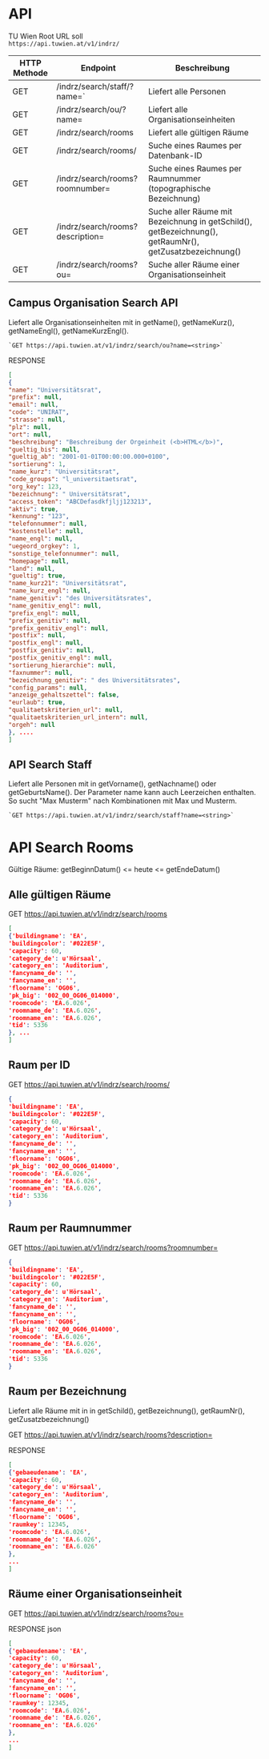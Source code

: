 # API
TU Wien Root URL soll  
`https://api.tuwien.at/v1/indrz/`

| HTTP Methode | Endpoint| Beschreibung |
| ------ | ------ |------ |
|GET | /indrz/search/staff/?name=<string>`| Liefert alle Personen |
|GET | /indrz/search/ou/?name=<string>| Liefert alle Organisationseinheiten |
|GET | /indrz/search/rooms | Liefert alle gültigen Räume |
|GET | /indrz/search/rooms/<id> | Suche eines Raumes per Datenbank-ID |
|GET | /indrz/search/rooms?roomnumber=<string> | Suche eines Raumes per Raumnummer (topographische Bezeichnung)|
|GET | /indrz/search/rooms?description=<string> | Suche aller Räume mit Bezeichnung in getSchild(), getBezeichnung(), getRaumNr(), getZusatzbezeichnung() |
|GET | /indrz/search/rooms?ou=<string> | Suche aller Räume einer Organisationseinheit |




## Campus Organisation Search API
Liefert alle Organisationseinheiten mit <string> in getName(), getNameKurz(), getNameEngl(), getNameKurzEngl().


    `GET https://api.tuwien.at/v1/indrz/search/ou?name=<string>`


RESPONSE


```json
[
{
"name": "Universitätsrat",
"prefix": null,
"email": null,
"code": "UNIRAT",
"strasse": null,
"plz": null,
"ort": null,
"beschreibung": "Beschreibung der Orgeinheit (<b>HTML</b>)",
"gueltig_bis": null,
"gueltig_ab": "2001-01-01T00:00:00.000+0100",
"sortierung": 1,
"name_kurz": "Universitätsrat",
"code_groups": "l_universitaetsrat",
"org_key": 123,
"bezeichnung": " Universitätsrat",
"access_token": "ABCDefasdkfjljj123213",
"aktiv": true,
"kennung": "123",
"telefonnummer": null,
"kostenstelle": null,
"name_engl": null,
"uegeord_orgkey": 1,
"sonstige_telefonnummer": null,
"homepage": null,
"land": null,
"gueltig": true,
"name_kurz21": "Universitätsrat",
"name_kurz_engl": null,
"name_genitiv": "des Universitätsrates",
"name_genitiv_engl": null,
"prefix_engl": null,
"prefix_genitiv": null,
"prefix_genitiv_engl": null,
"postfix": null,
"postfix_engl": null,
"postfix_genitiv": null,
"postfix_genitiv_engl": null,
"sortierung_hierarchie": null,
"faxnummer": null,
"bezeichnung_genitiv": " des Universitätsrates",
"config_params": null,
"anzeige_gehaltszettel": false,
"eurlaub": true,
"qualitaetskriterien_url": null,
"qualitaetskriterien_url_intern": null,
"orgeh": null
}, ....
]
```


## API Search Staff
Liefert alle Personen mit <string> in getVorname(), getNachname() oder getGeburtsName(). Der Parameter name kann auch Leerzeichen enthalten. So sucht "Max Musterm" nach Kombinationen mit Max und Musterm.

    `GET https://api.tuwien.at/v1/indrz/search/staff?name=<string>`


# API Search Rooms
Gültige Räume: getBeginnDatum() <= heute <= getEndeDatum()


## Alle gültigen Räume
GET https://api.tuwien.at/v1/indrz/search/rooms

```json
[
{'buildingname': 'EA',
'buildingcolor': '#022E5F',
'capacity': 60,
'category_de': u'Hörsaal',
'category_en': 'Auditorium',
'fancyname_de': '',
'fancyname_en': '',
'floorname': 'OG06',
'pk_big': '002_00_OG06_014000',
'roomcode': 'EA.6.026',
'roomname_de': 'EA.6.026',
'roomname_en': 'EA.6.026',
'tid': 5336
}, ...
]
```

## Raum per ID

GET https://api.tuwien.at/v1/indrz/search/rooms/<id>


```json
{
'buildingname': 'EA',
'buildingcolor': '#022E5F',
'capacity': 60,
'category_de': u'Hörsaal',
'category_en': 'Auditorium',
'fancyname_de': '',
'fancyname_en': '',
'floorname': 'OG06',
'pk_big': '002_00_OG06_014000',
'roomcode': 'EA.6.026',
'roomname_de': 'EA.6.026',
'roomname_en': 'EA.6.026',
'tid': 5336
}
```

## Raum per Raumnummer

GET https://api.tuwien.at/v1/indrz/search/rooms?roomnumber=<string>

```json
{
'buildingname': 'EA',
'buildingcolor': '#022E5F',
'capacity': 60,
'category_de': u'Hörsaal',
'category_en': 'Auditorium',
'fancyname_de': '',
'fancyname_en': '',
'floorname': 'OG06',
'pk_big': '002_00_OG06_014000',
'roomcode': 'EA.6.026',
'roomname_de': 'EA.6.026',
'roomname_en': 'EA.6.026',
'tid': 5336
}
```

## Raum per Bezeichnung
Liefert alle Räume mit in <string> in getSchild(), getBezeichnung(), getRaumNr(), getZusatzbezeichnung()


GET https://api.tuwien.at/v1/indrz/search/rooms?description=<string> 

RESPONSE

```json
[
{'gebaeudename': 'EA',
'capacity': 60,
'category_de': u'Hörsaal',
'category_en': 'Auditorium',
'fancyname_de': '',
'fancyname_en': '',
'floorname': 'OG06',
'raumkey': 12345,
'roomcode': 'EA.6.026',
'roomname_de': 'EA.6.026',
'roomname_en': 'EA.6.026'
},
...
]
```

## Räume einer Organisationseinheit

GET https://api.tuwien.at/v1/indrz/search/rooms?ou=<string>


RESPONSE  json

```json
[
{'gebaeudename': 'EA',
'capacity': 60,
'category_de': u'Hörsaal',
'category_en': 'Auditorium',
'fancyname_de': '',
'fancyname_en': '',
'floorname': 'OG06',
'raumkey': 12345,
'roomcode': 'EA.6.026',
'roomname_de': 'EA.6.026',
'roomname_en': 'EA.6.026'
},
...
]
```
